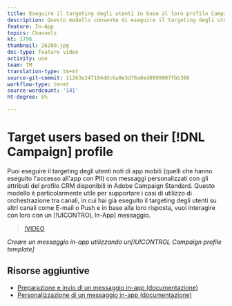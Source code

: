 ```yaml
---
title: Eseguire il targeting degli utenti in base al loro profilo Campaign
description: Questo modello consente di eseguire il targeting degli utenti noti di app mobili con messaggi personalizzati con gli attributi del profilo CRM disponibili in  Adobe Campaign Standard (ACS).
feature: In-App
topics: Channels
kt: 1796
thumbnail: 26200.jpg
doc-type: feature video
activity: use
team: TM
translation-type: tm+mt
source-git-commit: 11263e247184ddc6a8e3df6a8ed0899907fbb366
workflow-type: tm+mt
source-wordcount: '141'
ht-degree: 6%

---
```



# Target users based on their [!DNL Campaign] profile

Puoi eseguire il targeting degli utenti noti di app mobili (quelli che hanno eseguito l&#39;accesso all&#39;app con PII) con messaggi personalizzati con gli attributi del profilo CRM disponibili in  Adobe Campaign Standard. Questo modello è particolarmente utile per supportare i casi di utilizzo di orchestrazione tra canali, in cui hai già eseguito il targeting degli utenti su altri canali come E-mail o Push e in base alla loro risposta, vuoi interagire con loro con un [!UICONTROL In-App] messaggio.

>[!VIDEO](https://video.tv.adobe.com/v/26200?quality=12)

*Creare un messaggio in-app utilizzando un[!UICONTROL Campaign profile template]*

## Risorse aggiuntive

* [Preparazione e invio di un messaggio in-app (documentazione)](https://docs.adobe.com/content/help/en/campaign-standard/using/communication-channels/in-app-messaging/preparing-and-sending-an-in-app-message.html)
* [Personalizzazione di un messaggio in-app (documentazione)](https://docs.adobe.com/content/help/en/campaign-standard/using/communication-channels/in-app-messaging/customizing-an-in-app-message.html)
